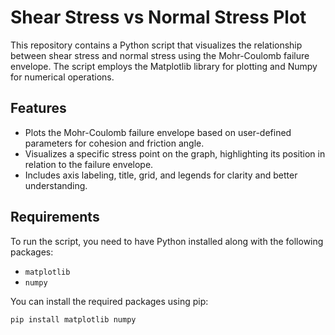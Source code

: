 # Shear Stress vs Normal Stress Plot

This repository contains a Python script that visualizes the relationship between shear stress and normal stress using the Mohr-Coulomb failure envelope. The script employs the Matplotlib library for plotting and Numpy for numerical operations.

## Features

- Plots the Mohr-Coulomb failure envelope based on user-defined parameters for cohesion and friction angle.
- Visualizes a specific stress point on the graph, highlighting its position in relation to the failure envelope.
- Includes axis labeling, title, grid, and legends for clarity and better understanding.

## Requirements

To run the script, you need to have Python installed along with the following packages:

- `matplotlib`
- `numpy`

You can install the required packages using pip:

```bash
pip install matplotlib numpy
